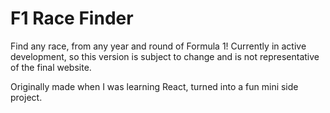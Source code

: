 # F1 Race Finder
Find any race, from any year and round of Formula 1!
Currently in active development, so this version is subject to change and is not representative of the final website.

Originally made when I was learning React, turned into a fun mini side project.
